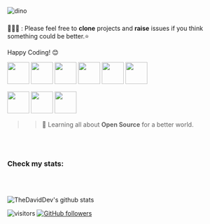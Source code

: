 <!--
**TheDavidDev/TheDavidDev** is a ✨ _special_ ✨ repository because its `README.md` (this file) appears on your GitHub profile.
-->
![dino](https://user-images.githubusercontent.com/51863978/91017931-2a6dba00-e5ef-11ea-9546-21130b69a6b8.gif)

###
👨🏻‍💻 : Please feel free to **clone** projects and **raise** issues if you think something could be better.⭐️ 

Happy Coding! 😊

<code><a href="https://vscode/" target="_blank"><img height="50" src="https://www.vectorlogo.zone/logos/visualstudio_code/visualstudio_code-ar21.svg"></a></code>
<code><a href="https://javascript.com/" target="_blank"><img height="50" src="https://www.vectorlogo.zone/logos/javascript/javascript-horizontal.svg"></a></code>
<code><a href="https://reactjs.org/" target="_blank"><img height="50" src="https://www.vectorlogo.zone/logos/reactjs/reactjs-ar21.svg"></a></code>
<code><a href="https://typography.org/" target="_blank"><img height="50" src="https://www.vectorlogo.zone/logos/typescriptlang/typescriptlang-ar21.svg"></a></code>
<code><a href="https://axios.com/" target="_blank"><img height="50" src="https://www.vectorlogo.zone/logos/axios/axios-ar21.svg"></a></code>
<code><a href="https://node.org/" target="_blank"><img height="50" src="https://www.vectorlogo.zone/logos/nodejs/nodejs-horizontal.svg"></a></code>

<code><a href="https://firebase.com" target="_blank"><img height="50" src="https://www.vectorlogo.zone/logos/firebase/firebase-icon.svg"></a></code>
<code><a href="https://heroku.com/" target="_blank"><img height="50" src="https://www.vectorlogo.zone/logos/heroku/heroku-icon.svg"></a></code>
<code><a href="https://heroku.com/" target="_blank"><img height="50" src="https://www.vectorlogo.zone/logos/netlify/netlify-icon.svg
"></a></code>

>> 🌱 Learning all about **Open Source** for a better world.


<br>
<br>


### Check my stats:
</br>
</br>

![TheDavidDev's github stats](https://github-readme-stats.vercel.app/api?username=TheDavidDev&show_icons=true)


 ![visitors](https://visitor-badge.laobi.icu/badge?page_id=TheDavidDev.TheDavidDev)   [![GitHub followers](https://img.shields.io/github/followers/thedaviddev.svg?style=social&label=Follow&maxAge=2592000)](https://github.com/thedaviddev?tab=followers)
 
 
 


